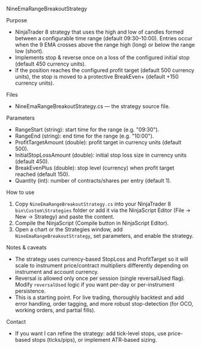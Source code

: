 NineEmaRangeBreakoutStrategy

Purpose
- NinjaTrader 8 strategy that uses the high and low of candles formed between a configurable time range (default 09:30–10:00). Entries occur when the 9 EMA crosses above the range high (long) or below the range low (short).
- Implements stop & reverse once on a loss of the configured initial stop (default 450 currency units).
- If the position reaches the configured profit target (default 500 currency units), the stop is moved to a protective BreakEven+ (default +150 currency units).

Files
- NineEmaRangeBreakoutStrategy.cs — the strategy source file.

Parameters
- RangeStart (string): start time for the range (e.g. "09:30").
- RangeEnd (string): end time for the range (e.g. "10:00").
- ProfitTargetAmount (double): profit target in currency units (default 500).
- InitialStopLossAmount (double): initial stop loss size in currency units (default 450).
- BreakEvenPlus (double): stop level (currency) when profit target reached (default 150).
- Quantity (int): number of contracts/shares per entry (default 1).

How to use
1. Copy `NineEmaRangeBreakoutStrategy.cs` into your NinjaTrader 8 `bin\Custom\Strategies` folder or add it via the NinjaScript Editor (File -> New -> Strategy) and paste the content.
2. Compile the NinjaScript (Compile button in NinjaScript Editor).
3. Open a chart or the Strategies window, add `NineEmaRangeBreakoutStrategy`, set parameters, and enable the strategy.

Notes & caveats
- The strategy uses currency-based StopLoss and ProfitTarget so it will scale to instrument price/contract multipliers differently depending on instrument and account currency.
- Reversal is allowed only once per session (single reversalUsed flag). Modify `reversalUsed` logic if you want per-day or per-instrument persistence.
- This is a starting point. For live trading, thoroughly backtest and add error handling, order tagging, and more robust stop-detection (for OCO, working orders, and partial fills).

Contact
- If you want I can refine the strategy: add tick-level stops, use price-based stops (ticks/pips), or implement ATR-based sizing.

